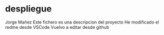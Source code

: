 # despliegue
Jorge Mañez
Este fichero es una descripcion del proyecto
He modificado el redme desde VSCode
Vuelvo a editar desde github

